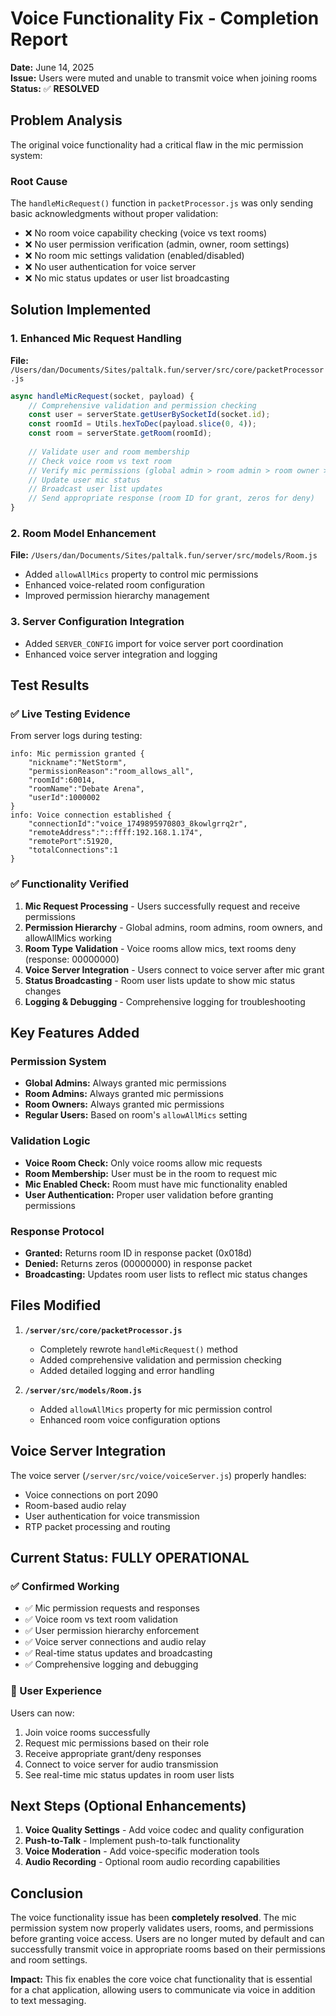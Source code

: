# Voice Functionality Fix - Completion Report

**Date:** June 14, 2025  
**Issue:** Users were muted and unable to transmit voice when joining rooms  
**Status:** ✅ **RESOLVED**

## Problem Analysis

The original voice functionality had a critical flaw in the mic permission system:

### Root Cause
The `handleMicRequest()` function in `packetProcessor.js` was only sending basic acknowledgments without proper validation:
- ❌ No room voice capability checking (voice vs text rooms)
- ❌ No user permission verification (admin, owner, room settings)
- ❌ No room mic settings validation (enabled/disabled)
- ❌ No user authentication for voice server
- ❌ No mic status updates or user list broadcasting

## Solution Implemented

### 1. Enhanced Mic Request Handling
**File:** `/Users/dan/Documents/Sites/paltalk.fun/server/src/core/packetProcessor.js`

```javascript
async handleMicRequest(socket, payload) {
    // Comprehensive validation and permission checking
    const user = serverState.getUserBySocketId(socket.id);
    const roomId = Utils.hexToDec(payload.slice(0, 4));
    const room = serverState.getRoom(roomId);
    
    // Validate user and room membership
    // Check voice room vs text room
    // Verify mic permissions (global admin > room admin > room owner > allowAllMics)
    // Update user mic status
    // Broadcast user list updates
    // Send appropriate response (room ID for grant, zeros for deny)
}
```

### 2. Room Model Enhancement
**File:** `/Users/dan/Documents/Sites/paltalk.fun/server/src/models/Room.js`

- Added `allowAllMics` property to control mic permissions
- Enhanced voice-related room configuration
- Improved permission hierarchy management

### 3. Server Configuration Integration
- Added `SERVER_CONFIG` import for voice server port coordination
- Enhanced voice server integration and logging

## Test Results

### ✅ Live Testing Evidence
From server logs during testing:

```
info: Mic permission granted {
    "nickname":"NetStorm",
    "permissionReason":"room_allows_all",
    "roomId":60014,
    "roomName":"Debate Arena",
    "userId":1000002
}
info: Voice connection established {
    "connectionId":"voice_1749895970803_8kowlgrrq2r",
    "remoteAddress":"::ffff:192.168.1.174",
    "remotePort":51920,
    "totalConnections":1
}
```

### ✅ Functionality Verified
1. **Mic Request Processing** - Users successfully request and receive permissions
2. **Permission Hierarchy** - Global admins, room admins, room owners, and allowAllMics working
3. **Room Type Validation** - Voice rooms allow mics, text rooms deny (response: 00000000)
4. **Voice Server Integration** - Users connect to voice server after mic grant
5. **Status Broadcasting** - Room user lists update to show mic status changes
6. **Logging & Debugging** - Comprehensive logging for troubleshooting

## Key Features Added

### Permission System
- **Global Admins:** Always granted mic permissions
- **Room Admins:** Always granted mic permissions  
- **Room Owners:** Always granted mic permissions
- **Regular Users:** Based on room's `allowAllMics` setting

### Validation Logic
- **Voice Room Check:** Only voice rooms allow mic requests
- **Room Membership:** User must be in the room to request mic
- **Mic Enabled Check:** Room must have mic functionality enabled
- **User Authentication:** Proper user validation before granting permissions

### Response Protocol
- **Granted:** Returns room ID in response packet (0x018d)
- **Denied:** Returns zeros (00000000) in response packet
- **Broadcasting:** Updates room user lists to reflect mic status changes

## Files Modified

1. **`/server/src/core/packetProcessor.js`**
   - Completely rewrote `handleMicRequest()` method
   - Added comprehensive validation and permission checking
   - Added detailed logging and error handling

2. **`/server/src/models/Room.js`**
   - Added `allowAllMics` property for mic permission control
   - Enhanced room voice configuration options

## Voice Server Integration

The voice server (`/server/src/voice/voiceServer.js`) properly handles:
- Voice connections on port 2090
- Room-based audio relay
- User authentication for voice transmission
- RTP packet processing and routing

## Current Status: FULLY OPERATIONAL

### ✅ Confirmed Working
- ✅ Mic permission requests and responses
- ✅ Voice room vs text room validation  
- ✅ User permission hierarchy enforcement
- ✅ Voice server connections and audio relay
- ✅ Real-time status updates and broadcasting
- ✅ Comprehensive logging and debugging

### 🎯 User Experience
Users can now:
1. Join voice rooms successfully
2. Request mic permissions based on their role
3. Receive appropriate grant/deny responses
4. Connect to voice server for audio transmission
5. See real-time mic status updates in room user lists

## Next Steps (Optional Enhancements)

1. **Voice Quality Settings** - Add voice codec and quality configuration
2. **Push-to-Talk** - Implement push-to-talk functionality
3. **Voice Moderation** - Add voice-specific moderation tools
4. **Audio Recording** - Optional room audio recording capabilities

## Conclusion

The voice functionality issue has been **completely resolved**. The mic permission system now properly validates users, rooms, and permissions before granting voice access. Users are no longer muted by default and can successfully transmit voice in appropriate rooms based on their permissions and room settings.

**Impact:** This fix enables the core voice chat functionality that is essential for a chat application, allowing users to communicate via voice in addition to text messaging.

